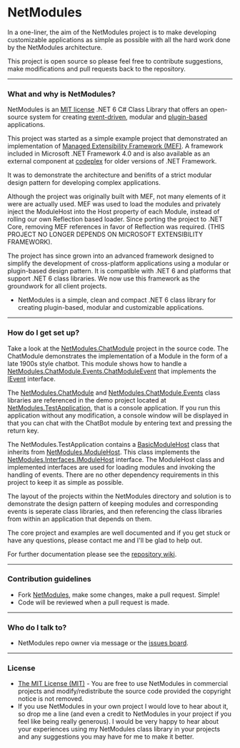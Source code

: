 # NetModules #

In a one-liner, the aim of the NetModules project is to make developing customizable applications as simple as possible with all the hard work done by the NetModules architecture.

This project is open source so please feel free to contribute suggestions, make modifications and pull requests back to the repository.
___

### What and why is NetModules? ###

NetModules is an [MIT license](https://tldrlegal.com/license/mit-license) .NET 6 C# Class Library that offers an open-source system for creating [event-driven](https://en.wikipedia.org/wiki/Event-driven_architecture), modular and [plugin-based](https://en.wikipedia.org/wiki/Plug-in_(computing)) applications. 

This project was started as a simple example project that demonstrated an implementation of [Managed Extensibility Framework (MEF)](https://msdn.microsoft.com/en-us/magazine/ee291628.aspx). A framework included in Microsoft .NET Framework 4.0 and is also available as an external component at [codeplex](https://mef.codeplex.com/) for older versions of .NET Framework.

It was to demonstrate the architecture and benifits of a strict modular design pattern for developing complex applications.

Although the project was originally built with MEF, not many elements of it were are actually used. MEF was used to load the modules and privately inject the ModuleHost into the Host property of each Module, instead of rolling our own Reflection based loader. Since porting the project to .NET Core, removing MEF references in favor of Reflection was required. (THIS PROJECT NO LONGER DEPENDS ON MICROSOFT EXTENSIBILITY FRAMEWORK).

The project has since grown into an advanced framework designed to simplify the development of cross-platform applications using a modular or plugin-based design pattern. It is compatible with .NET 6 and platforms that support .NET 6 class libraries. We now use this framework as the groundwork for all client projects.

* NetModules is a simple, clean and compact .NET 6 class library for creating plugin-based, modular and customizable applications.
___

### How do I get set up? ###

Take a look at the [NetModules.ChatModule](https://github.com/johnearnshaw/NetModules/tree/master/NetModules.ChatBot) project in the source code. The ChatModule demonstrates the implementation of a Module in the form of a late 1900s style chatbot. This module shows how to handle a [NetModules.ChatModule.Events.ChatModuleEvent](https://github.com/johnearnshaw/NetModules/tree/master/NetModules.ChatBot.Events) that implements the [IEvent](https://github.com/johnearnshaw/NetModules/blob/master/NetModules/Interfaces/IEvent.cs) interface.

The [NetModules.ChatModule](https://github.com/johnearnshaw/NetModules/tree/master/NetModules.ChatBot) and [NetModules.ChatModule.Events](https://github.com/johnearnshaw/NetModules/tree/master/NetModules.ChatBot.Events) class libraries are referenced in the demo project located at [NetModules.TestApplication](https://github.com/johnearnshaw/NetModules/tree/master/NetModules.TestApplication), that is a console application. If you run this application without any modification, a console window will be displayed in that you can chat with the ChatBot module by entering text and pressing the return key.

The NetModules.TestApplication contains a [BasicModuleHost](https://github.com/johnearnshaw/NetModules/tree/master/NetModules.TestApplication/Classes) class that inherits from [NetModules.ModuleHost](https://github.com/johnearnshaw/NetModules/blob/master/NetModules/ModuleHost.cs). This class implements the [NetModules.Interfaces.IModuleHost](https://github.com/johnearnshaw/NetModules/blob/master/NetModules/Interfaces/IModuleHost.cs) interface. The ModuleHost class and implemented interfaces are used for loading modules and invoking the handling of events. There are no other dependency requirements in this project to keep it as simple as possible.

The layout of the projects within the NetModules directory and solution is to demonstrate the design pattern of keeping modules and corresponding events is seperate class libraries, and then referencing the class libraries from within an application that depends on them.
  
The core project and examples are well documented and if you get stuck or have any questions, please contact me and I'll be glad to help out.

For further documentation please see the [repository wiki](https://github.com/johnearnshw/NetModules/wiki).
___

### Contribution guidelines ###

* Fork [NetModules](https://github.com/johnearnshaw/NetModules), make some changes, make a pull request. Simple!
* Code will be reviewed when a pull request is made.
___

### Who do I talk to? ###

* NetModules repo owner via message or the [issues board](https://github.com/johnearnshaw/NetModules/issues).
___

### License ###

* [The MIT License (MIT)](https://tldrlegal.com/license/mit-license) - You are free to use NetModules in commercial projects and modify/redistribute the source code provided the copyright notice is not removed.
* If you use NetModules in your own project I would love to hear about it, so drop me a line (and even a credit to NetModules in your project if you feel like being really generous). I would be very happy to hear about your experiences using my NetModules class library in your projects and any suggestions you may have for me to make it better.
